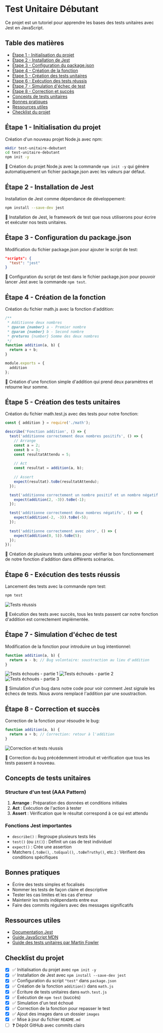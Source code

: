 # Test Unitaire Débutant

Ce projet est un tutoriel pour apprendre les bases des tests unitaires avec Jest en JavaScript.

## Table des matières
- [Étape 1 - Initialisation du projet](#étape-1---initialisation-du-projet)
- [Étape 2 - Installation de Jest](#étape-2---installation-de-jest)
- [Étape 3 - Configuration du package.json](#étape-3---configuration-du-packagejson)
- [Étape 4 - Création de la fonction](#étape-4---création-de-la-fonction)
- [Étape 5 - Création des tests unitaires](#étape-5---création-des-tests-unitaires)
- [Étape 6 - Exécution des tests réussis](#étape-6---exécution-des-tests-réussis)
- [Étape 7 - Simulation d'échec de test](#étape-7---simulation-déchec-de-test)
- [Étape 8 - Correction et succès](#étape-8---correction-et-succès)
- [Concepts de tests unitaires](#concepts-de-tests-unitaires)
- [Bonnes pratiques](#bonnes-pratiques)
- [Ressources utiles](#ressources-utiles)
- [Checklist du projet](#checklist-du-projet)

## Étape 1 - Initialisation du projet

Création d'un nouveau projet Node.js avec npm:

```bash
mkdir test-unitaire-debutant
cd test-unitaire-debutant
npm init -y
```

📝 Création du projet Node.js avec la commande `npm init -y` qui génère automatiquement un fichier package.json avec les valeurs par défaut.

## Étape 2 - Installation de Jest

Installation de Jest comme dépendance de développement:

```bash
npm install --save-dev jest
```

📝 Installation de Jest, le framework de test que nous utiliserons pour écrire et exécuter nos tests unitaires.

## Étape 3 - Configuration du package.json

Modification du fichier package.json pour ajouter le script de test:

```json
"scripts": {
  "test": "jest"
}
```

📝 Configuration du script de test dans le fichier package.json pour pouvoir lancer Jest avec la commande `npm test`.

## Étape 4 - Création de la fonction

Création du fichier math.js avec la fonction d'addition:

```javascript
/**
 * Additionne deux nombres
 * @param {number} a - Premier nombre
 * @param {number} b - Second nombre
 * @returns {number} Somme des deux nombres
 */
function addition(a, b) {
  return a + b;
}

module.exports = {
  addition
};
```

📝 Création d'une fonction simple d'addition qui prend deux paramètres et retourne leur somme.

## Étape 5 - Création des tests unitaires

Création du fichier math.test.js avec des tests pour notre fonction:

```javascript
const { addition } = require('./math');

describe('Fonction addition', () => {
  test('additionne correctement deux nombres positifs', () => {
    // Arrange
    const a = 2;
    const b = 3;
    const resultatAttendu = 5;
    
    // Act
    const resultat = addition(a, b);
    
    // Assert
    expect(resultat).toBe(resultatAttendu);
  });

  test('additionne correctement un nombre positif et un nombre négatif', () => {
    expect(addition(2, -3)).toBe(-1);
  });

  test('additionne correctement deux nombres négatifs', () => {
    expect(addition(-2, -3)).toBe(-5);
  });
  
  test('additionne correctement avec zéro', () => {
    expect(addition(0, 5)).toBe(5);
  });
});
```

📝 Création de plusieurs tests unitaires pour vérifier le bon fonctionnement de notre fonction d'addition dans différents scénarios.

## Étape 6 - Exécution des tests réussis

Lancement des tests avec la commande npm test:

```bash
npm test
```

![Tests réussis](./images/03-test-valid.png)

📝 Exécution des tests avec succès, tous les tests passent car notre fonction d'addition est correctement implémentée.

## Étape 7 - Simulation d'échec de test

Modification de la fonction pour introduire un bug intentionnel:

```javascript
function addition(a, b) {
  return a - b; // Bug volontaire: soustraction au lieu d'addition
}
```

![Tests échoués - partie 1](./images/04-test-failed.png)
![Tests échoués - partie 2](./images/05-test-failed.png)
![Tests échoués - partie 3](./images/06-test-failed.png)

📝 Simulation d'un bug dans notre code pour voir comment Jest signale les échecs de tests. Nous avons remplacé l'addition par une soustraction.

## Étape 8 - Correction et succès

Correction de la fonction pour résoudre le bug:

```javascript
function addition(a, b) {
  return a + b; // Correction: retour à l'addition
}
```

![Correction et tests réussis](./images/07-test-valid.png)

📝 Correction du bug précédemment introduit et vérification que tous les tests passent à nouveau.

## Concepts de tests unitaires

### Structure d'un test (AAA Pattern)

1. **Arrange** : Préparation des données et conditions initiales
2. **Act** : Exécution de l'action à tester
3. **Assert** : Vérification que le résultat correspond à ce qui est attendu

### Fonctions Jest importantes

- `describe()` : Regroupe plusieurs tests liés
- `test()` (ou `it()`) : Définit un cas de test individuel
- `expect()` : Crée une assertion
- Matchers (`.toBe()`, `.toEqual()`, `.toBeTruthy()`, etc.) : Vérifient des conditions spécifiques

## Bonnes pratiques

- Écrire des tests simples et focalisés
- Nommer les tests de façon claire et descriptive
- Tester les cas limites et les cas d'erreur
- Maintenir les tests indépendants entre eux
- Faire des commits réguliers avec des messages significatifs

## Ressources utiles

- [Documentation Jest](https://jestjs.io/docs/en/getting-started)
- [Guide JavaScript MDN](https://developer.mozilla.org/fr/docs/Web/JavaScript/Guide)
- [Guide des tests unitaires par Martin Fowler](https://martinfowler.com/bliki/UnitTest.html)

## Checklist du projet

- [x] ✅ Initialisation du projet avec `npm init -y`
- [x] ✅ Installation de Jest avec `npm install --save-dev jest`
- [x] ✅ Configuration du script `"test"` dans `package.json`
- [x] ✅ Création de la fonction `addition()` dans `math.js`
- [x] ✅ Écriture de tests unitaires dans `math.test.js`
- [x] ✅ Exécution de `npm test` (succès)
- [x] ✅ Simulation d'un test échoué
- [x] ✅ Correction de la fonction pour repasser le test
- [x] ✅ Ajout des images dans un dossier `images`
- [x] ✅ Mise à jour du fichier `README.md`
- [ ] ❓ Dépôt GitHub avec commits clairs
